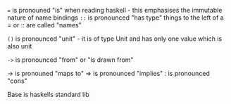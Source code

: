 
`=` is pronouned "is" when reading haskell - this emphasises the immutable nature of name bindings
`::` is pronounced "has type"
things to the left of a = or :: are called "names"

`()` is pronounced "unit" - it is of type Unit and has only one value which is also unit

`->` is pronounced "from" or "is drawn from"

-> is pronouned "maps to"
=> is pronounced "implies"
: is pronounced "cons"

Base is haskells standard lib
